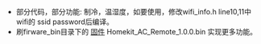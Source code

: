 
* 部分代码，部分功能: 制冷，温湿度，如要使用，修改wifi_info.h line10,11中wifi的 ssid password后编译。
* 刷firware_bin目录下的 [固件](/firware_bin) Homekit_AC_Remote_1.0.0.bin 实现更多功能。

